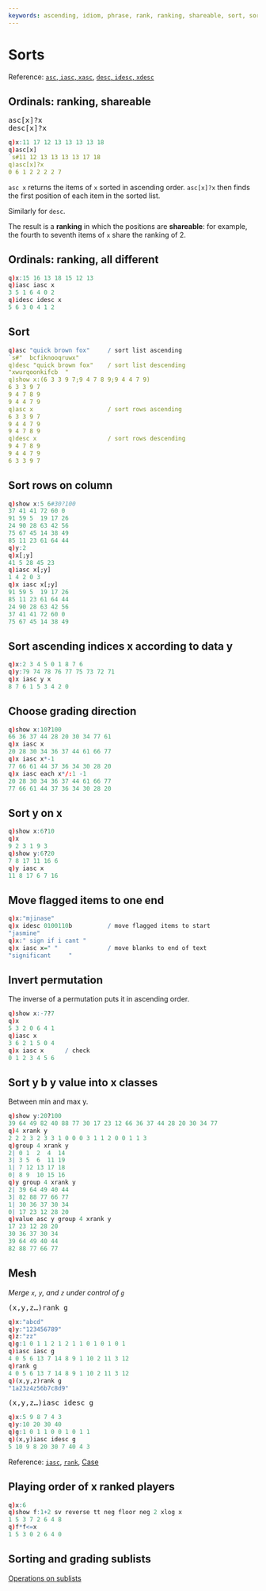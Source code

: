 ```yaml
---
keywords: ascending, idiom, phrase, rank, ranking, shareable, sort, sorted
---
```

# Sorts


<i class="far fa-hand-point-right"></i>
Reference:
[`asc`, `iasc`, `xasc`](https://code.kx.com/v2/ref/asc/),
[`desc`, `idesc`, `xdesc`](https://code.kx.com/v2/ref/desc/)


## Ordinals: ranking, shareable

<big>`asc[x]?x`</big>  
<big>`desc[x]?x`</big>

```q
q)x:11 17 12 13 13 13 13 18
q)asc[x]
`s#11 12 13 13 13 13 17 18
q)asc[x]?x
0 6 1 2 2 2 2 7
```

`asc x` returns the items of `x` sorted in ascending order. 
`asc[x]?x` then finds the first position of each item in the sorted list. 

Similarly for `desc`.

The result is a **ranking** in which the positions are **shareable**: for example, the fourth to seventh items of `x` share the ranking of 2.


## Ordinals: ranking, all different

```q
q)x:15 16 13 18 15 12 13
q)iasc iasc x
3 5 1 6 4 0 2
q)idesc idesc x
5 6 3 0 4 1 2
```


## Sort 

```q
q)asc "quick brown fox"     / sort list ascending
`s#"  bcfiknooqruwx"
q)desc "quick brown fox"    / sort list descending
"xwurqoonkifcb  "
q)show x:(6 3 3 9 7;9 4 7 8 9;9 4 4 7 9)
6 3 3 9 7
9 4 7 8 9
9 4 4 7 9
q)asc x                     / sort rows ascending
6 3 3 9 7
9 4 4 7 9
9 4 7 8 9
q)desc x                    / sort rows descending
9 4 7 8 9
9 4 4 7 9
6 3 3 9 7
```


## Sort rows on column

```q
q)show x:5 6#30?100
37 41 41 72 60 0
91 59 5  19 17 26
24 90 28 63 42 56
75 67 45 14 38 49
85 11 23 61 64 44
q)y:2
q)x[;y]
41 5 28 45 23
q)iasc x[;y]
1 4 2 0 3
q)x iasc x[;y]
91 59 5  19 17 26
85 11 23 61 64 44
24 90 28 63 42 56
37 41 41 72 60 0
75 67 45 14 38 49
```


## Sort ascending indices x according to data y

```q
q)x:2 3 4 5 0 1 8 7 6
q)y:79 74 78 76 77 75 73 72 71
q)x iasc y x
8 7 6 1 5 3 4 2 0
```



## Choose grading direction

```q
q)show x:10?100
66 36 37 44 28 20 30 34 77 61
q)x iasc x
20 28 30 34 36 37 44 61 66 77
q)x iasc x*-1
77 66 61 44 37 36 34 30 28 20
q)x iasc each x*/:1 -1
20 28 30 34 36 37 44 61 66 77
77 66 61 44 37 36 34 30 28 20
```


## Sort y on x

```q
q)show x:6?10
q)x
9 2 3 1 9 3
q)show y:6?20
7 8 17 11 16 6
q)y iasc x
11 8 17 6 7 16
```


## Move flagged items to one end

```q
q)x:"mjinase"
q)x idesc 0100110b          / move flagged items to start
"jasmine"
q)x:" sign if i cant "
q)x iasc x=" "              / move blanks to end of text
"significant     "
```



## Invert permutation 

The inverse of a permutation puts it in ascending order.

```q
q)show x:-7?7
q)x
5 3 2 0 6 4 1
q)iasc x
3 6 2 1 5 0 4
q)x iasc x      / check
0 1 2 3 4 5 6
```


## Sort y b y value into x classes 

Between min and max y.

```q
q)show y:20?100
39 64 49 82 40 88 77 30 17 23 12 66 36 37 44 28 20 30 34 77
q)4 xrank y
2 2 2 3 2 3 3 1 0 0 0 3 1 1 2 0 0 1 1 3
q)group 4 xrank y
2| 0 1  2  4  14
3| 3 5  6  11 19
1| 7 12 13 17 18
0| 8 9  10 15 16
q)y group 4 xrank y
2| 39 64 49 40 44
3| 82 88 77 66 77
1| 30 36 37 30 34
0| 17 23 12 28 20
q)value asc y group 4 xrank y
17 23 12 28 20
30 36 37 30 34
39 64 49 40 44
82 88 77 66 77
```


## Mesh


_Merge `x`, `y`, and `z` under control of `g`_

<big>`(x,y,z…)rank g`</big> 

```q
q)x:"abcd"
q)y:"123456789"
q)z:"zz"
q)g:1 0 1 1 2 1 2 1 1 0 1 0 1 0 1
q)iasc iasc g
4 0 5 6 13 7 14 8 9 1 10 2 11 3 12
q)rank g
4 0 5 6 13 7 14 8 9 1 10 2 11 3 12
q)(x,y,z)rank g
"1a23z4z56b7c8d9"
```


<big>`(x,y,z…)iasc idesc g`</big>

```q
q)x:5 9 8 7 4 3
q)y:10 20 30 40
q)g:1 0 1 1 0 0 1 0 1 1
q)(x,y)iasc idesc g
5 10 9 8 20 30 7 40 4 3
```


<i class="far fa-hand-point-right"></i>
Reference: 
[`iasc`](https://code.kx.com/v2/ref/iasc/), 
[`rank`](https://code.kx.com/v2/ref/rank/), 
[Case](https://code.kx.com/v2/ref/maps/#case)


## Playing order of x ranked players

```q
q)x:6
q)show f:1+2 sv reverse tt neg floor neg 2 xlog x
1 5 3 7 2 6 4 8
q)f*f<=x
1 5 3 0 2 6 4 0
```



## Sorting and grading sublists

<i class="far fa-hand-point-right"></i>
[Operations on sublists](sublists.md#apply-uniform-function-to-sublists)